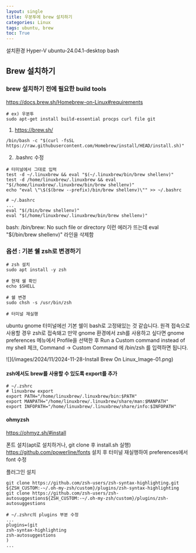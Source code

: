 ```yaml
---
layout: single
title: 우분투에 brew 설치하기
categories: Linux
tags: ubuntu, brew
toc: True
---
```


설치환경
Hyper-V
ubuntu-24.04.1-desktop
bash

## Brew 설치하기
### brew 설치하기 전에 필요한 build tools
https://docs.brew.sh/Homebrew-on-Linux#requirements
```
# ex) 우분투
sudo apt-get install build-essential procps curl file git
```

1. https://brew.sh/
```
/bin/bash -c "$(curl -fsSL https://raw.githubusercontent.com/Homebrew/install/HEAD/install.sh)"
```

2. .bashrc 수정
```
# 터미널에서 그대로 입력
test -d ~/.linuxbrew && eval "$(~/.linuxbrew/bin/brew shellenv)"
test -d /home/linuxbrew/.linuxbrew && eval "$(/home/linuxbrew/.linuxbrew/bin/brew shellenv)"
echo "eval \"\$($(brew --prefix)/bin/brew shellenv)\"" >> ~/.bashrc
```

```
# ~/.bashrc
...
eval "$(/bin/brew shellenv)"
eval "$(/home/linuxbrew/.linuxbrew/bin/brew shellenv)"
```

bash: /bin/brew: No such file or directory
이런 에러가 뜨는데
eval "$(/bin/brew shellenv)" 라인을 삭제함

### 옵션 : 기본 쉘 zsh로 변경하기
```
# zsh 설치
sudo apt install -y zsh

# 현재 쉘 확인
echo $SHELL

# 쉘 변경
sudo chsh -s /usr/bin/zsh

# 터미널 재실행
```

ubuntu gnome 터미널에선 기본 쉘이 bash로 고정돼있는 것 같습니다.
원격 접속으로 사용할 경우 zsh로 접속돼고
만약 gnome 환경에서 zsh를 사용하고 싶다면
gnome preferences 메뉴에서 Profile을 선택한 후
Run a Custom command instead of my shell 체크,
Command -> Custom Command 에 /bin/zsh 를 입력하면 됩니다.

![](/images/2024/11/2024-11-28-Install Brew On Linux_Image-01.png)


#### zsh에서도 brew를 사용할 수 있도록 export를 추가
```
# ~/.zshrc
# linuxbrew export
export PATH="/home/linuxbrew/.linuxbrew/bin:$PATH"
export MANPATH="/home/linuxbrew/.linuxbrew/share/man:$MANPATH"
export INFOPATH="/home/linuxbrew/.linuxbrew/share/info:$INFOPATH"
```
#### ohmyzsh

https://ohmyz.sh/#install

폰트 설치(apt로 설치하거나, git clone 후 install.sh 실행)
https://github.com/powerline/fonts
설치 후 터미널 재실행하여 preferences에서 font 수정


플러그인 설치
```
git clone https://github.com/zsh-users/zsh-syntax-highlighting.git ${ZSH_CUSTOM:-~/.oh-my-zsh/custom}/plugins/zsh-syntax-highlighting
git clone https://github.com/zsh-users/zsh-autosuggestions${ZSH_CUSTOM:-~/.oh-my-zsh/custom}/plugins/zsh-autosuggestions

# ~/.zshrc의 plugins 부분 수정
...
plugins=(git
zsh-syntax-highlighting
zsh-autosuggestions
)
...
```